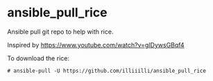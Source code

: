 # ansible_pull_rice
Ansible pull git repo to help with rice.

Inspired by https://www.youtube.com/watch?v=gIDywsGBqf4

To download the rice:
```
# ansible-pull -U https://github.com/illiiilli/ansible_pull_rice
```
